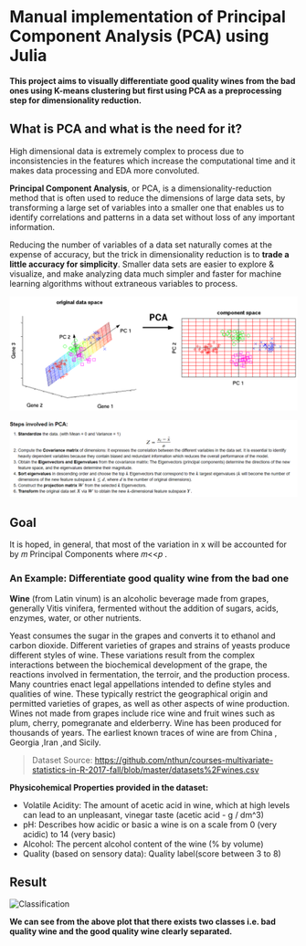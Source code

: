 # Manual implementation of Principal Component Analysis (PCA) using Julia

**This project aims to visually differentiate good quality wines from the bad ones using K-means clustering but first using PCA as a preprocessing step for dimensionality reduction.**

## What is PCA and what is the need for it?

High dimensional data is extremely complex to process due to inconsistencies in the features which increase the computational time and it makes data processing and EDA more convoluted.

**Principal Component Analysis**, or PCA, is a dimensionality-reduction method that is often used to reduce the dimensions of large data sets, by transforming a large set of variables into a smaller one that enables us to identify correlations and patterns in a data set without loss of any important information.

Reducing the number of variables of a data set naturally comes at the expense of accuracy, but the trick in dimensionality reduction is to **trade a little accuracy for simplicity**. Smaller data sets are easier to explore & visualize, and make analyzing data much simpler and faster for machine learning algorithms without extraneous variables to process.

![PC](./Resources/PC.png)

![Steps](./Resources/Steps.png)

## Goal
It is hoped, in general, that most of the variation in  x  will be accounted for by  𝑚  Principal Components where  𝑚<<𝑝 .

### An Example: Differentiate good quality wine from the bad one

**Wine** (from Latin vinum) is an alcoholic beverage made from grapes, generally Vitis vinifera, fermented without the addition of sugars, acids, enzymes, water, or other nutrients.

Yeast consumes the sugar in the grapes and converts it to ethanol and carbon dioxide. Different varieties of grapes and strains of yeasts produce different styles of wine. These variations result from the complex interactions between the biochemical development of the grape, the reactions involved in fermentation, the terroir, and the production process. Many countries enact legal appellations intended to define styles and qualities of wine. These typically restrict the geographical origin and permitted varieties of grapes, as well as other aspects of wine production. Wines not made from grapes include rice wine and fruit wines such as plum, cherry, pomegranate and elderberry. Wine has been produced for thousands of years. The earliest known traces of wine are from China , Georgia ,Iran ,and Sicily.

> Dataset Source: https://github.com/nthun/courses-multivariate-statistics-in-R-2017-fall/blob/master/datasets%2Fwines.csv

**Physicohemical Properties provided in the dataset:**
- Volatile Acidity: The amount of acetic acid in wine, which at high levels can lead to an unpleasant, vinegar taste (acetic acid - g / dm^3)
- pH: Describes how acidic or basic a wine is on a scale from 0 (very acidic) to 14 (very basic)
- Alcohol: The percent alcohol content of the wine (% by volume) 
- Quality (based on sensory data): Quality label(score between 3 to 8) 

## Result
![Classification](./Resources/Classification.png)

**We can see from the above plot that there exists two classes i.e. bad quality wine and the good quality wine clearly separated.**
